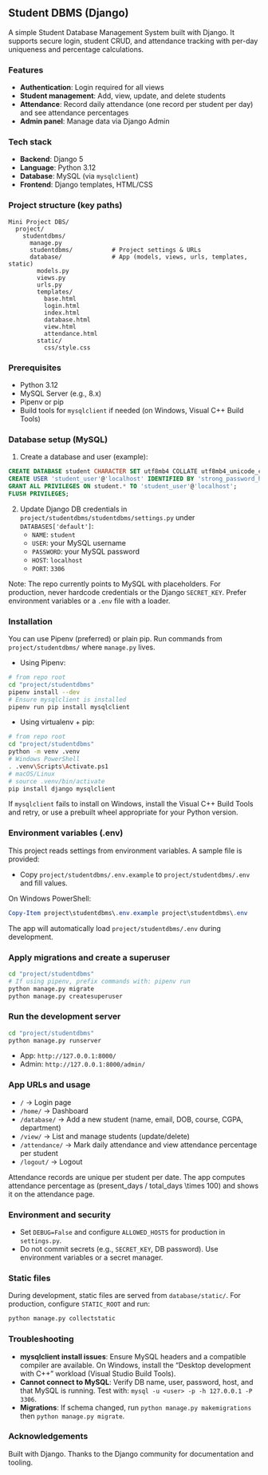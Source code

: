 ## Student DBMS (Django)

A simple Student Database Management System built with Django. It supports secure login, student CRUD, and attendance tracking with per-day uniqueness and percentage calculations.

### Features
- **Authentication**: Login required for all views
- **Student management**: Add, view, update, and delete students
- **Attendance**: Record daily attendance (one record per student per day) and see attendance percentages
- **Admin panel**: Manage data via Django Admin

### Tech stack
- **Backend**: Django 5
- **Language**: Python 3.12
- **Database**: MySQL (via `mysqlclient`)
- **Frontend**: Django templates, HTML/CSS

### Project structure (key paths)
```
Mini Project DBS/
  project/
    studentdbms/
      manage.py
      studentdbms/           # Project settings & URLs
      database/              # App (models, views, urls, templates, static)
        models.py
        views.py
        urls.py
        templates/
          base.html
          login.html
          index.html
          database.html
          view.html
          attendance.html
        static/
          css/style.css
```

### Prerequisites
- Python 3.12
- MySQL Server (e.g., 8.x)
- Pipenv or pip
- Build tools for `mysqlclient` if needed (on Windows, Visual C++ Build Tools)

### Database setup (MySQL)
1. Create a database and user (example):
```sql
CREATE DATABASE student CHARACTER SET utf8mb4 COLLATE utf8mb4_unicode_ci;
CREATE USER 'student_user'@'localhost' IDENTIFIED BY 'strong_password_here';
GRANT ALL PRIVILEGES ON student.* TO 'student_user'@'localhost';
FLUSH PRIVILEGES;
```
2. Update Django DB credentials in `project/studentdbms/studentdbms/settings.py` under `DATABASES['default']`:
   - `NAME`: `student`
   - `USER`: your MySQL username
   - `PASSWORD`: your MySQL password
   - `HOST`: `localhost`
   - `PORT`: `3306`

Note: The repo currently points to MySQL with placeholders. For production, never hardcode credentials or the Django `SECRET_KEY`. Prefer environment variables or a `.env` file with a loader.

### Installation

You can use Pipenv (preferred) or plain pip. Run commands from `project/studentdbms/` where `manage.py` lives.

- Using Pipenv:
```bash
# from repo root
cd "project/studentdbms"
pipenv install --dev
# Ensure mysqlclient is installed
pipenv run pip install mysqlclient
```

- Using virtualenv + pip:
```bash
# from repo root
cd "project/studentdbms"
python -m venv .venv
# Windows PowerShell
. .venv\Scripts\Activate.ps1
# macOS/Linux
# source .venv/bin/activate
pip install django mysqlclient
```

If `mysqlclient` fails to install on Windows, install the Visual C++ Build Tools and retry, or use a prebuilt wheel appropriate for your Python version.

### Environment variables (.env)
This project reads settings from environment variables. A sample file is provided:
- Copy `project/studentdbms/.env.example` to `project/studentdbms/.env` and fill values.

On Windows PowerShell:
```powershell
Copy-Item project\studentdbms\.env.example project\studentdbms\.env
```

The app will automatically load `project/studentdbms/.env` during development.

### Apply migrations and create a superuser
```bash
cd "project/studentdbms"
# If using pipenv, prefix commands with: pipenv run
python manage.py migrate
python manage.py createsuperuser
```

### Run the development server
```bash
cd "project/studentdbms"
python manage.py runserver
```
- App: `http://127.0.0.1:8000/`
- Admin: `http://127.0.0.1:8000/admin/`

### App URLs and usage
- `/` → Login page
- `/home/` → Dashboard
- `/database/` → Add a new student (name, email, DOB, course, CGPA, department)
- `/view/` → List and manage students (update/delete)
- `/attendance/` → Mark daily attendance and view attendance percentage per student
- `/logout/` → Logout

Attendance records are unique per student per date. The app computes attendance percentage as \(present\_days / total\_days \times 100\) and shows it on the attendance page.

### Environment and security
- Set `DEBUG=False` and configure `ALLOWED_HOSTS` for production in `settings.py`.
- Do not commit secrets (e.g., `SECRET_KEY`, DB password). Use environment variables or a secret manager.

### Static files
During development, static files are served from `database/static/`. For production, configure `STATIC_ROOT` and run:
```bash
python manage.py collectstatic
```

### Troubleshooting
- **mysqlclient install issues**: Ensure MySQL headers and a compatible compiler are available. On Windows, install the “Desktop development with C++” workload (Visual Studio Build Tools).
- **Cannot connect to MySQL**: Verify DB name, user, password, host, and that MySQL is running. Test with: `mysql -u <user> -p -h 127.0.0.1 -P 3306`.
- **Migrations**: If schema changed, run `python manage.py makemigrations` then `python manage.py migrate`.


### Acknowledgements
Built with Django. Thanks to the Django community for documentation and tooling.
